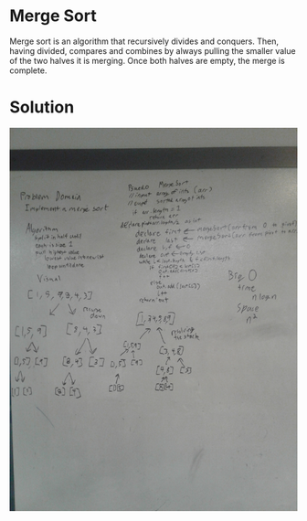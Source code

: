 # Merge Sort
Merge sort is an algorithm that recursively divides and conquers. Then, having divided, compares and combines by always pulling the smaller value of the two halves it is merging. Once both halves are empty, the merge is complete.

# Solution
![Whiteboard of solution](../../assets/Mergesort.jpg)